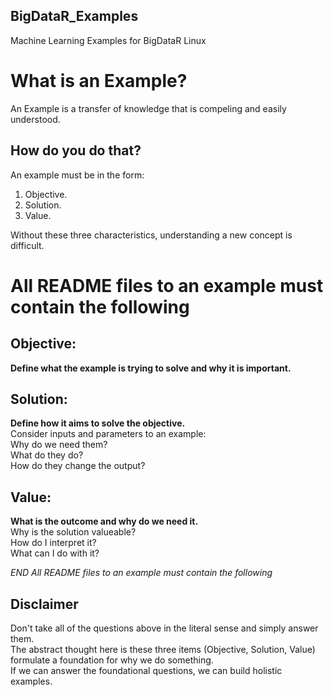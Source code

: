 BigDataR_Examples
-----------------

Machine Learning Examples for BigDataR Linux

What is an Example?
===================

An Example is a transfer of knowledge that is compeling and easily understood.

How do you do that?
-------------------

An example must be in the form:  
1. Objective.  
2. Solution.  
3. Value.  

Without these three characteristics, understanding a new concept is difficult.


All README files to an example must contain the following
=========================================================

Objective:
---------
**Define what the example is trying to solve and why it is important.**  

Solution:
---------
**Define how it aims to solve the objective.**  
Consider inputs and parameters to an example:  
Why do we need them?  
What do they do?  
How do they change the output?  

Value:
------
**What is the outcome and why do we need it.**  
Why is the solution valueable?  
How do I interpret it?  
What can I do with it?  

*END All README files to an example must contain the following*  

Disclaimer
----------
Don't take all of the questions above in the literal sense and simply answer them.  
The abstract thought here is these three items (Objective, Solution, Value) formulate a foundation for why we do something.  
If we can answer the foundational questions, we can build holistic examples. 